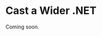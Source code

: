 <html>
<head>
<title>Cast a Wider .NET -- Coming soon!</title>
</head>
<body>
<h1>Cast a Wider .NET</h1>
<p>Coming soon.</p>
